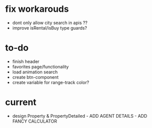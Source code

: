 # fix workarouds
- dont only allow city search in apis ??
- improve isRental/isBuy type guards?

# to-do
- finish header
- favorites page/functionality
- load animation search
- create btn-component
- create variable for range-track color?

# current
- design Property & PropertyDetailed - ADD AGENT DETAILS - ADD FANCY CALCULATOR

